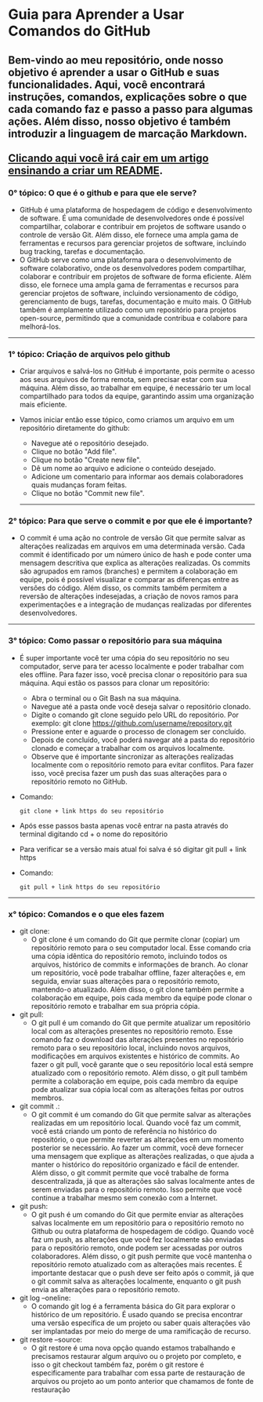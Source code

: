# Guia para Aprender a Usar Comandos do GitHub
## Bem-vindo ao meu repositório, onde nosso objetivo é aprender a usar o GitHub e suas funcionalidades. Aqui, você encontrará instruções, comandos, explicações sobre o que cada comando faz e passo a passo para algumas ações. Além disso, nosso objetivo é também introduzir a linguagem de marcação Markdown. <br><br> [Clicando aqui você irá cair em um artigo ensinando a criar um README](https://www.alura.com.br/artigos/escrever-bom-readme).

### 0° tópico: O que é o github e para que ele serve?
  * GitHub é uma plataforma de hospedagem de código e desenvolvimento de software. É uma comunidade de desenvolvedores onde é possível compartilhar, colaborar e contribuir em projetos de software usando o controle de versão Git. Além disso, ele fornece uma ampla gama de ferramentas e recursos para gerenciar projetos de software, incluindo bug tracking, tarefas e documentação.
  * O GitHub serve como uma plataforma para o desenvolvimento de software colaborativo, onde os desenvolvedores podem compartilhar, colaborar e contribuir em projetos de software de forma eficiente. Além disso, ele fornece uma ampla gama de ferramentas e recursos para gerenciar projetos de software, incluindo versionamento de código, gerenciamento de bugs, tarefas, documentação e muito mais. O GitHub também é amplamente utilizado como um repositório para projetos open-source, permitindo que a comunidade contribua e colabore para melhorá-los.
  
  -------------------------
### 1° tópico: Criação de arquivos pelo github 
 * Criar arquivos e salvá-los no GitHub é importante, pois permite o acesso aos seus arquivos de forma remota, sem precisar estar com sua máquina. Além disso, ao trabalhar em equipe, é necessário ter um local compartilhado para todos da equipe, garantindo assim uma organização mais eficiente.
 * Vamos iniciar então esse tópico, como criamos um arquivo em um repositório diretamente do github:
    * Navegue até o repositório desejado.
    * Clique no botão "Add file".
    * Clique no botão "Create new file".
    * Dê um nome ao arquivo e adicione o conteúdo desejado.
    * Adicione um comentario para informar aos demais colaboradores quais mudanças foram feitas.
    * Clique no botão "Commit new file".
    
    -------------------------
 ### 2° tópico: Para que serve o commit e por que ele é importante?
  * O commit é uma ação no controle de versão Git que permite salvar as alterações realizadas em arquivos em uma determinada versão. Cada commit é identificado por um número único de hash e pode conter uma mensagem descritiva que explica as alterações realizadas. Os commits são agrupados em ramos (branches) e permitem a colaboração em equipe, pois é possível visualizar e comparar as diferenças entre as versões do código. Além disso, os commits também permitem a reversão de alterações indesejadas, a criação de novos ramos para experimentações e a integração de mudanças realizadas por diferentes desenvolvedores.

 -------------------------
 ### 3° tópico: Como passar o repositório para sua máquina
  * É super importante você ter uma cópia do seu repositório no seu computador, serve para ter acesso localmente e poder trabalhar com eles offline. Para fazer isso, você precisa clonar o repositório para sua máquina. Aqui estão os passos para clonar um repositório:

    * Abra o terminal ou o Git Bash na sua máquina.
    * Navegue até a pasta onde você deseja salvar o repositório clonado.
    * Digite o comando git clone seguido pelo URL do repositório. Por exemplo: git clone https://github.com/username/repository.git
    * Pressione enter e aguarde o processo de clonagem ser concluído.
    * Depois de concluído, você poderá navegar até a pasta do repositório clonado e começar a trabalhar com os arquivos localmente.
    * Observe que é importante sincronizar as alterações realizadas localmente com o repositório remoto para evitar conflitos. Para fazer isso, você precisa fazer um push das suas alterações para o repositório remoto no GitHub.
  * Comando: 
    ```
    git clone + link https do seu repositório
    ```
  * Após esse passos basta apenas você entrar na pasta através do terminal digitando cd + o nome do repositório
  * Para verificar se a versão mais atual foi salva é só digitar git pull + link https
  * Comando: 
    ```
    git pull + link https do seu repositório
    ```
 -------------------------
 ### x° tópico: Comandos e o que eles fazem
  * git clone: 
    * O git clone é um comando do Git que permite clonar (copiar) um repositório remoto para o seu computador local. Esse comando cria uma cópia idêntica do repositório remoto, incluindo todos os arquivos, histórico de commits e informações de branch. Ao clonar um repositório, você pode trabalhar offline, fazer alterações e, em seguida, enviar suas alterações para o repositório remoto, mantendo-o atualizado. Além disso, o git clone também permite a colaboração em equipe, pois cada membro da equipe pode clonar o repositório remoto e trabalhar em sua própria cópia.
  * git pull:
    * O git pull é um comando do Git que permite atualizar um repositório local com as alterações presentes no repositório remoto. Esse comando faz o download das alterações presentes no repositório remoto para o seu repositório local, incluindo novos arquivos, modificações em arquivos existentes e histórico de commits. Ao fazer o git pull, você garante que o seu repositório local está sempre atualizado com o repositório remoto. Além disso, o git pull também permite a colaboração em equipe, pois cada membro da equipe pode atualizar sua cópia local com as alterações feitas por outros membros.
  * git commit .:
    * O git commit é um comando do Git que permite salvar as alterações realizadas em um repositório local. Quando você faz um commit, você está criando um ponto de referência no histórico do repositório, o que permite reverter as alterações em um momento posterior se necessário. Ao fazer um commit, você deve fornecer uma mensagem que explique as alterações realizadas, o que ajuda a manter o histórico do repositório organizado e fácil de entender. Além disso, o git commit permite que você trabalhe de forma descentralizada, já que as alterações são salvas localmente antes de serem enviadas para o repositório remoto. Isso permite que você continue a trabalhar mesmo sem conexão com a Internet.
  * git push: 
    * O git push é um comando do Git que permite enviar as alterações salvas localmente em um repositório para o repositório remoto no Github ou outra plataforma de hospedagem de código. Quando você faz um push, as alterações que você fez localmente são enviadas para o repositório remoto, onde podem ser acessadas por outros colaboradores. Além disso, o git push permite que você mantenha o repositório remoto atualizado com as alterações mais recentes. É importante destacar que o push deve ser feito após o commit, já que o git commit salva as alterações localmente, enquanto o git push envia as alterações para o repositório remoto.
  * git log –oneline: 
    * O comando git log é a ferramenta básica do Git para explorar o histórico de um repositório. É usado quando se precisa encontrar uma versão específica de um projeto ou saber quais alterações vão ser implantadas por meio do merge de uma ramificação de recurso.
  * git restore –source: 
    * O git restore é uma nova opção quando estamos trabalhando e precisamos restaurar algum arquivo ou o projeto por completo, e isso o git checkout também faz, porém o git restore é especificamente para trabalhar com essa parte de restauração de arquivos ou projeto ao um ponto anterior que chamamos de fonte de restauração

